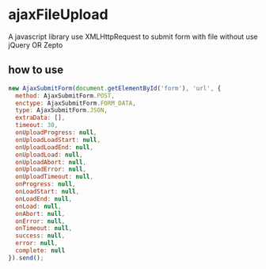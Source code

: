 # ajaxFileUpload
A javascript library use XMLHttpRequest to submit form with file without use jQuery OR Zepto

## how to use

```js
new AjaxSubmitForm(document.getElementById('form'), 'url', {
  method: AjaxSubmitForm.POST,
  enctype: AjaxSubmitForm.FORM_DATA,
  type: AjaxSubmitForm.JSON,
  extraData: [],
  timeout: 30,
  onUploadProgress: null,
  onUploadLoadStart: null,
  onUploadLoadEnd: null,
  onUploadLoad: null,
  onUploadAbort: null,
  onUploadError: null,
  onUploadTimeout: null,
  onProgress: null,
  onLoadStart: null,
  onLoadEnd: null,
  onLoad: null,
  onAbort: null,
  onError: null,
  onTimeout: null,
  success: null,
  error: null,
  complete: null
}).send();
```
